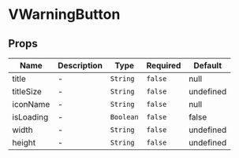 # VWarningButton

## Props

<!-- @vuese:VWarningButton:props:start -->
|Name|Description|Type|Required|Default|
|---|---|---|---|---|
|title|-|`String`|`false`|null|
|titleSize|-|`String`|`false`|undefined|
|iconName|-|`String`|`false`|null|
|isLoading|-|`Boolean`|`false`|false|
|width|-|`String`|`false`|undefined|
|height|-|`String`|`false`|undefined|

<!-- @vuese:VWarningButton:props:end -->


